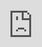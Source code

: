 ```yaml
---
obsidianUIMode: preview
cssclass: nobacklinks
aliases: 文本处理-textce
created: 2022-02-11 10:26:14
updated: 2022-09-20 10:05:12
---
```


<div style="display: block; position: absolute; left: 0; top: 0; width: 100%; height: 100%; --aspect-ratio:9/16; padding-bottom: calc(var(--aspect-ratio) * 100%);"><iframe src="https://textce.com/" allow="fullscreen" style="position: absolute; top: 0px; left: 0px; border:none; height: 100%; width: 100%;"></iframe></div>
